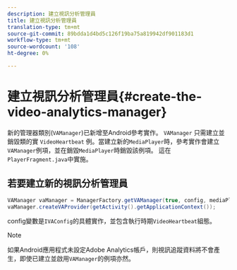 ```yaml
---
description: 建立視訊分析管理員
title: 建立視訊分析管理員
translation-type: tm+mt
source-git-commit: 89bdda1d4bd5c126f19ba75a819942df901183d1
workflow-type: tm+mt
source-wordcount: '108'
ht-degree: 0%

---
```



# 建立視訊分析管理員{#create-the-video-analytics-manager}

新的管理器類別(`VAManager`)已新增至Android參考實作。 `VAManager` 只需建立並銷毀類的實 `VideoHeartbeat` 例。當建立新的`MediaPlayer`時，參考實作會建立`VAManager`例項，並在銷毀`MediaPlayer`時銷毀該例項。 這在`PlayerFragment.java`中實施。

## 若要建立新的視訊分析管理員

```java
VAManager vaManager = ManagerFactory.getVAManager(true, config, mediaPlayer);  
vaManager.createVAProvider(getActivity().getApplicationContext()); 
```

config變數是`IVAConfig`的具體實作，並包含執行時期`VideoHeartbeat`組態。

>[!NOTE]
>
>如果Android應用程式未設定Adobe Analytics帳戶，則視訊追蹤資料將不會產生，即使已建立並啟用`VAManager`的例項亦然。

